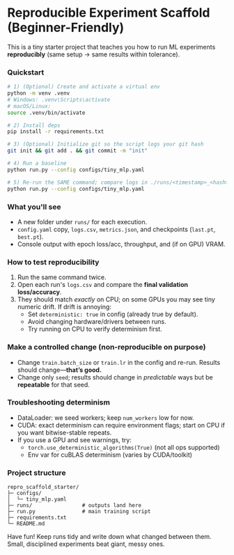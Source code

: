 # Reproducible Experiment Scaffold (Beginner-Friendly)

This is a tiny starter project that teaches you how to run ML experiments **reproducibly** (same setup → same results within tolerance).

### Quickstart

```bash
# 1) (Optional) Create and activate a virtual env
python -m venv .venv
# Windows: .venv\Scripts\activate
# macOS/Linux:
source .venv/bin/activate

# 2) Install deps
pip install -r requirements.txt

# 3) (Optional) Initialize git so the script logs your git hash
git init && git add . && git commit -m "init"

# 4) Run a baseline
python run.py --config configs/tiny_mlp.yaml

# 5) Re-run the SAME command; compare logs in ./runs/<timestamp>_<hash>/logs.csv
python run.py --config configs/tiny_mlp.yaml
```

### What you'll see
- A new folder under `runs/` for each execution.
- `config.yaml` copy, `logs.csv`, `metrics.json`, and checkpoints (`last.pt`, `best.pt`).
- Console output with epoch loss/acc, throughput, and (if on GPU) VRAM.

### How to test reproducibility
1. Run the same command twice.  
2. Open each run's `logs.csv` and compare the **final validation loss/accuracy**.  
3. They should match *exactly* on CPU; on some GPUs you may see tiny numeric drift. If drift is annoying:
   - Set `deterministic: true` in config (already true by default).
   - Avoid changing hardware/drivers between runs.
   - Try running on CPU to verify determinism first.

### Make a controlled change (non-reproducible on purpose)
- Change `train.batch_size` or `train.lr` in the config and re-run. Results should change—**that’s good.**
- Change only `seed`; results should change in *predictable* ways but be **repeatable** for that seed.

### Troubleshooting determinism
- DataLoader: we seed workers; keep `num_workers` low for now.
- CUDA: exact determinism can require environment flags; start on CPU if you want bitwise-stable repeats.
- If you use a GPU and see warnings, try:
  - `torch.use_deterministic_algorithms(True)` (not all ops supported)
  - Env var for cuBLAS determinism (varies by CUDA/toolkit)

### Project structure
```
repro_scaffold_starter/
├─ configs/
│  └─ tiny_mlp.yaml
├─ runs/                # outputs land here
├─ run.py               # main training script
├─ requirements.txt
└─ README.md
```

Have fun! Keep runs tidy and write down what changed between them. Small, disciplined experiments beat giant, messy ones.
